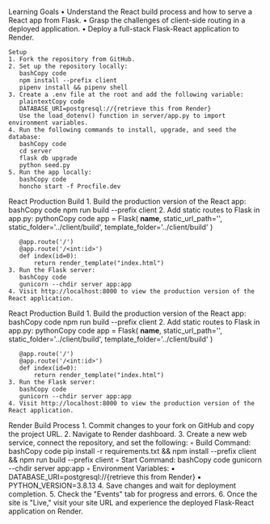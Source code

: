 
Learning Goals
    • Understand the React build process and how to serve a React app from Flask.
    • Grasp the challenges of client-side routing in a deployed application.
    • Deploy a full-stack Flask-React application to Render.

    Setup
    1. Fork the repository from GitHub.
    2. Set up the repository locally:
       bashCopy code
       npm install --prefix client
       pipenv install && pipenv shell
    3. Create a .env file at the root and add the following variable:
       plaintextCopy code
       DATABASE_URI=postgresql://{retrieve this from Render}
       Use the load_dotenv() function in server/app.py to import environment variables.
    4. Run the following commands to install, upgrade, and seed the database:
       bashCopy code
       cd server
       flask db upgrade
       python seed.py
    5. Run the app locally:
       bashCopy code
       honcho start -f Procfile.dev
React Production Build
    1. Build the production version of the React app:
       bashCopy code
       npm run build --prefix client
    2. Add static routes to Flask in app.py:
       pythonCopy code
       app = Flask(
           __name__,
           static_url_path='',
           static_folder='../client/build',
           template_folder='../client/build'
       )
       
       @app.route('/')
       @app.route('/<int:id>')
       def index(id=0):
           return render_template("index.html")
    3. Run the Flask server:
       bashCopy code
       gunicorn --chdir server app:app
    4. Visit http://localhost:8000 to view the production version of the React application.
React Production Build
    1. Build the production version of the React app:
       bashCopy code
       npm run build --prefix client
    2. Add static routes to Flask in app.py:
       pythonCopy code
       app = Flask(
           __name__,
           static_url_path='',
           static_folder='../client/build',
           template_folder='../client/build'
       )
       
       @app.route('/')
       @app.route('/<int:id>')
       def index(id=0):
           return render_template("index.html")
    3. Run the Flask server:
       bashCopy code
       gunicorn --chdir server app:app
    4. Visit http://localhost:8000 to view the production version of the React application.
Render Build Process
    1. Commit changes to your fork on GitHub and copy the project URL.
    2. Navigate to Render dashboard.
    3. Create a new web service, connect the repository, and set the following:
        ◦ Build Command:
          bashCopy code
          pip install -r requirements.txt && npm install --prefix client && npm run build --prefix client
        ◦ Start Command:
          bashCopy code
          gunicorn --chdir server app:app
        ◦ Environment Variables:
            ▪ DATABASE_URI=postgresql://{retrieve this from Render}
            ▪ PYTHON_VERSION=3.8.13
    4. Save changes and wait for deployment completion.
    5. Check the "Events" tab for progress and errors.
    6. Once the site is "Live," visit your site URL and experience the deployed Flask-React application on Render.

    
